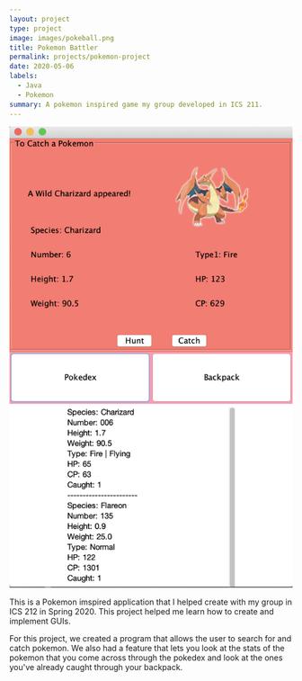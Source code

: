 ```yaml
---
layout: project
type: project
image: images/pokeball.png
title: Pokemon Battler
permalink: projects/pokemon-project
date: 2020-05-06
labels:
  - Java
  - Pokemon
summary: A pokemon inspired game my group developed in ICS 211.
---
```


<div class="ui small rounded images">
  <img class="ui image" src="../images/pokemon-game.png">
</div>

This is a Pokemon imspired application that I helped create with my group in ICS 212 in Spring 2020. This project helped me learn how to create and implement GUIs. 

For this project, we created a program that allows the user to search for and catch pokemon. We also had a feature that lets you look at the stats of the pokemon that you come across through the pokedex and look at the ones you've already caught through your backpack.  



